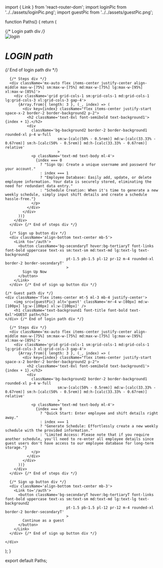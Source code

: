import { Link } from 'react-router-dom';
import loginPic from '../../assets/loginPic.png';
import guestPic from '../../assets/guestPic.png';

function Paths() {
  return (
    <div className='bg-background2 flex flex-col justify-between'>
      {/* Login path div */}
      <div className='flex items-center mt-5 ml-3 mb-4 justify-center'>
        <img src={loginPic} alt='login' className='mr-4 w-[80px] md:w-[100px] lg:w-[100px] xl:w-[100px]' />
        <h1 className='text-background1 font-title font-bold text-6xl'>LOGIN path</h1>
      </div> {/* End of login path div */}
      
      {/* Steps div */}
      <div className='mx-auto flex items-center justify-center align-middle max-w-[75%] sm:max-w-[75%] md:max-w-[75%] lg:max-w-[95%] xl:max-w-[85%]'>
        <div className='grid grid-cols-1 sm:grid-cols-1 md:grid-cols-1 lg:grid-cols-3 xl:grid-cols-3 gap-4'>
          {Array.from({ length: 3 }, (_, index) => (
            <div key={index} className="flex items-center justify-start space-x-2 border-2 border-background2 p-2">
              <h2 className='text-8xl font-semibold text-background1'>{index + 1}.</h2>
              <div
                className='bg-background2 border-2 border-background1 rounded-xl p-4 w-full
                            sm:w-[calc(50% - 0.5rem)] md:w-[calc(33.33% - 0.67rem)] sm:h-[calc(50% - 0.5rem)] md:h-[calc(33.33% - 0.67rem)] relative'
                            >
                <p className='text-md text-body ml-4'>
                  {index === 0
                    ? "Sign Up: Create a unique username and password for your account."
                    : index === 1
                    ? "Employee Database: Easily add, update, or delete employee information. Your data is securely stored, eliminating the need for redundant data entry."
                    : "Schedule Creation: When it's time to generate a new weekly schedule, simply input shift details and create a schedule hassle-free."}
                </p>
              </div>
            </div>
          ))}
        </div>
      </div> {/* End of steps div */}
      
      {/* Sign up button div */}
      <div className='align-bottom text-center mb-5'>
        <Link to='/auth'>
          <button className='bg-secondaryT hover:bg-tertiaryT font-links font-bold uppercase text-xs sm:text-sm md:text-md lg:text-lg text-background2
                                pt-1.5 pb-1.5 pl-12 pr-12 m-4 rounded-xl border-2 border-secondaryT'
                                >
            Sign Up Now
          </button>
        </Link>
      </div> {/* End of sign up button div */}

    {/* Guest path div */}
    <div className='flex items-center mt-5 ml-3 mb-4 justify-center'>
        <img src={guestPic} alt='guest' className='mr-4 w-[80px] md:w-[100px] lg:w-[100px] xl:w-[100px]' />
        <h1 className='text-background1 font-title font-bold text-6xl'>GUEST path</h1>
    </div> {/* End of login path div */}
      
      {/* Steps div */}
      <div className='mx-auto flex items-center justify-center align-middle max-w-[75%] sm:max-w-[75%] md:max-w-[75%] lg:max-w-[95%] xl:max-w-[85%]'>
        <div className='grid grid-cols-1 sm:grid-cols-1 md:grid-cols-1 lg:grid-cols-3 xl:grid-cols-3 gap-4'>
          {Array.from({ length: 3 }, (_, index) => (
            <div key={index} className="flex items-center justify-start space-x-2 border-2 border-background2 p-2">
              <h2 className='text-8xl font-semibold text-background1'>{index + 1}.</h2>
              <div
                className='bg-background2 border-2 border-background1 rounded-xl p-4 w-full
                            sm:w-[calc(50% - 0.5rem)] md:w-[calc(33.33% - 0.67rem)] sm:h-[calc(50% - 0.5rem)] md:h-[calc(33.33% - 0.67rem)] relative'
                            >
                <p className='text-md text-body ml-4'>
                  {index === 0
                    ? "Quick Start: Enter employee and shift details right away."
                    : index === 1
                    ? "Generate Schedule: Effortlessly create a new weekly schedule with the provided information."
                    : "Limited Access: Please note that if you require another schedule, you'll need to re-enter all employee details since guest users don't have access to our employee database for long-term storage."}
                </p>
              </div>
            </div>
          ))}
        </div>
      </div> {/* End of steps div */}
      
      {/* Sign up button div */}
      <div className='align-bottom text-center mb-3'>
        <Link to='/auth'>
          <button className='bg-secondaryT hover:bg-tertiaryT font-links font-bold uppercase text-xs sm:text-sm md:text-md lg:text-lg text-background2
                                pt-1.5 pb-1.5 pl-12 pr-12 m-4 rounded-xl border-2 border-secondaryT'
                                >
            Continue as a guest
          </button>
        </Link>
      </div> {/* End of sign up button div */}

    </div>

    
  );
}

export default Paths;
